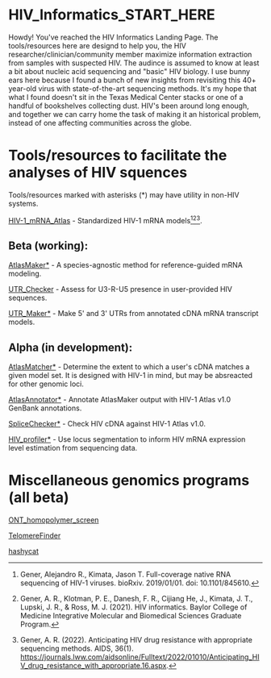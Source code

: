 # HIV_Informatics_START_HERE
Howdy! You've reached the HIV Informatics Landing Page. The tools/resources here are designd to help you, the HIV researcher/clinician/community member maximize information extraction from samples with suspected HIV. The audince is assumed to know at least a bit about nucleic acid sequencing and "basic" HIV biology. I use bunny ears here because I found a bunch of new insights from revisiting this 40+ year-old virus with state-of-the-art sequencing methods. It's my hope that what I found doesn't sit in the Texas Medical Center stacks or one of a handful of bookshelves collecting dust. HIV's been around long enough, and together we can carry home the task of making it an historical problem, instead of one affecting communities across the globe.

# Tools/resources to facilitate the analyses of HIV squences

Tools/resources marked with asterisks (*) may have utility in non-HIV systems.

[HIV-1_mRNA_Atlas](https://github.com/GenerGener/HIV-1_mRNA_Atlas) - Standardized HIV-1 mRNA models[^1][^2][^3].

## Beta (working): 

[AtlasMaker*](https://github.com/GenerGener/AtlasMaker) - A species-agnostic method for reference-guided mRNA modeling.

[UTR_Checker](https://github.com/GenerGener/UTR_Checker) - Assess for U3-R-U5 presence in user-provided HIV sequences.

[UTR_Maker*](https://github.com/GenerGener/UTR_Maker) - Make 5' and 3' UTRs from annotated cDNA mRNA transcript models.

## Alpha (in development):

[AtlasMatcher*](https://github.com/GenerGener/AtlasMatcher) - Determine the extent to which a user's cDNA matches a given model set. It is designed with HIV-1 in mind, but may be absreacted for other genomic loci.

[AtlasAnnotator*](https://github.com/GenerGener/AtlasAnnotator) - Annotate AtlasMaker output with HIV-1 Atlas v1.0 GenBank annotations.

[SpliceChecker*](https://github.com/GenerGener/SpliceChecker) - Check HIV cDNA against HIV-1 Atlas v1.0.

[HIV_profiler*](https://github.com/GenerGener/HIV_profiler) - Use locus segmentation to inform HIV mRNA expression level estimation from sequencing data.

# Miscellaneous genomics programs (all beta)
[ONT_homopolymer_screen](https://github.com/GenerGener/ONT_homopolymer_screen)

[TelomereFinder](https://github.com/GenerGener/TelomereFinder)

[hashycat](https://github.com/GenerGener/hashycat)

[^1]: Gener, Alejandro R., Kimata, Jason T. Full-coverage native RNA sequencing of HIV-1 viruses. bioRxiv. 2019/01/01. doi: 10.1101/845610.

[^2]: Gener, A. R., Klotman, P. E., Danesh, F. R., Cijiang He, J., Kimata, J. T., Lupski, J. R., & Ross, M. J. (2021). HIV informatics. Baylor College of Medicine Integrative Molecular and Biomedical Sciences Graduate Program.

[^3]: Gener, A. R. (2022). Anticipating HIV drug resistance with appropriate sequencing methods. AIDS, 36(1). https://journals.lww.com/aidsonline/Fulltext/2022/01010/Anticipating_HIV_drug_resistance_with_appropriate.16.aspx.
